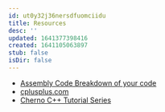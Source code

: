 ```yaml
---
id: ut0y32j36nersdfuomciidu
title: Resources
desc: ''
updated: 1641377398416
created: 1641105063897
stub: false
isDir: false
---
```



- [Assembly Code Breakdown of your code](https://godbolt.org/)
- [cplusplus.com](http://cplusplus.com/reference/)
- [Cherno C++ Tutorial Series](https://www.youtube.com/playlist?list=PLlrATfBNZ98dudnM48yfGUldqGD0S4FFb)
